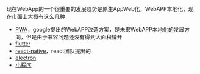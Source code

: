现在WebApp的一个很重要的发展趋势是原生AppWeb化，WebAPP本地化，现在市面上大概有这么几种

* [PWA]()，google提出的WebAPP改造方案，是未来WebAPP本地化的发展方向，但是由于兼容问题还没有得到大面积铺开
* [flutter]()
* [react-native]()，react团队提出的
* [electron]()
* [小程序]()